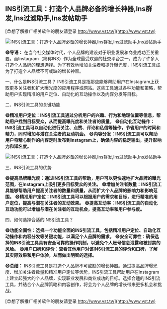 ## **INS引流工具：打造个人品牌必备的增长神器,Ins群发,Ins过滤助手,Ins发帖助手**

[😍想了解推广相关软件的朋友请登录 http://www.vst.tw](http://www.vst.tw)

 <center><img src="https://vst.tw/MP4/tuiguang/png/1.png" alt="INS引流工具：打造个人品牌必备的增长神器,Ins群发,Ins过滤助手,Ins发帖助手"></center>

**😄导语：**
在当今社交媒体时代，个人品牌的建设对于职业发展和商业成功至关重要。而Instagram（简称INS）作为全球最受欢迎的社交平台之一，成为了许多人打造个人品牌的理想选择。为了有效地增加关注者和提升曝光度，INS引流工具成为了打造个人品牌不可或缺的增长神器。

一、什么是INS引流工具？
INS引流工具是指那些能够帮助用户在Instagram上获取更多关注者和扩大曝光度的应用程序或网站。这些工具通过各种功能和策略，帮助用户实现精准的用户定位、自动化的互动操作以及内容分发等目标。

二、INS引流工具的关键功能

**😄精准用户定位：INS引流工具通过分析用户的兴趣、行为和地理位置等信息，帮助用户找到目标受众，从而提高曝光度和关注者的质量。**
**😄自动化互动操作：INS引流工具可以自动化进行关注、点赞、评论和私信等操作，节省用户的时间和精力，同时增加与潜在关注者的互动机会。**
**😄内容分发：INS引流工具可以帮助用户将精心制作的内容定时发布到Instagram上，确保内容的稳定输出，提升影响力和知名度。**

 <center><img src="https://vst.tw/MP4/tuiguang/png/8.png" alt="INS引流工具：打造个人品牌必备的增长神器,Ins群发,Ins过滤助手,Ins发帖助手"></center>

三、INS引流工具的优势

**😄提高品牌曝光度：通过INS引流工具的帮助，用户可以更快速地扩大品牌的曝光范围，在Instagram上吸引更多目标受众的关注。**
**😄增加关注者数量：INS引流工具能够帮助用户提高关注者的数量和质量，从而扩大个人品牌的影响力和影响范围。**
**😄精准用户定位：INS引流工具可以根据用户的需求和目标，进行精准的用户定位，提高与潜在关注者的互动效果。**
**😄提高互动率：INS引流工具的自动化互动功能可以增加与潜在关注者的互动机会，提高互动率和用户参与度。**

四、如何选择合适的INS引流工具？

**😄功能全面性：选择一个功能全面的INS引流工具，包括精准用户定位、自动化互动操作和内容分发等关键功能，以满足个人品牌的需求。**
**😄安全可靠性：确保选择的INS引流工具具有安全可靠的操作机制，以避免个人账号信息泄露和被封禁的风险。**
**😄用户口碑和评价：查看其他用户对该INS引流工具的评价和口碑，了解其实际效果和用户体验，从而做出明智的选择。**

**😄总结：**
INS引流工具是打造个人品牌不可或缺的增长神器。通过提高品牌曝光度、增加关注者数量和精准用户定位等优势，INS引流工具帮助用户在Instagram上建立起强大的个人品牌，实现职业发展和商业成功的目标。选择合适的INS引流工具，并结合个人品牌策略和内容创作，将会为个人品牌的增长带来更多机会和挑战。

[😍想了解推广相关软件的朋友请登录 http://www.vst.tw](http://www.vst.tw)




